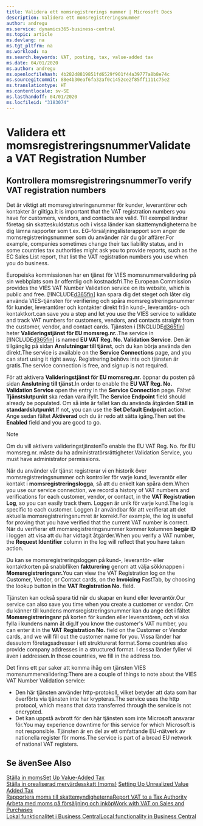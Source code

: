 ```yaml
---
title: Validera ett momsregistrerings nummer | Microsoft Docs
description: Validera ett momsregistreringsnummer
author: andregu
ms.service: dynamics365-business-central
ms.topic: article
ms.devlang: na
ms.tgt_pltfrm: na
ms.workload: na
ms.search.keywords: VAT, posting, tax, value-added tax
ms.date: 04/01/2020
ms.author: andregu
ms.openlocfilehash: 4b282d8819851fd6529f901f44a39777a8b8e74c
ms.sourcegitcommit: 88e4b30eaf6fa32af0c1452ce2f85ff1111c75e2
ms.translationtype: HT
ms.contentlocale: sv-SE
ms.lasthandoff: 04/01/2020
ms.locfileid: "3183074"
---
```

# <a name="validate-a-vat-registration-number"></a><span data-ttu-id="3fb7e-103">Validera ett momsregistreringsnummer</span><span class="sxs-lookup"><span data-stu-id="3fb7e-103">Validate a VAT Registration Number</span></span>

## <a name="to-verify-vat-registration-numbers"></a><span data-ttu-id="3fb7e-104">Kontrollera momsregistreringsnummer</span><span class="sxs-lookup"><span data-stu-id="3fb7e-104">To verify VAT registration numbers</span></span>
<span data-ttu-id="3fb7e-105">Det är viktigt att momsregistreringsnummer för kunder, leverantörer och kontakter är giltiga.</span><span class="sxs-lookup"><span data-stu-id="3fb7e-105">It is important that the VAT registration numbers you have for customers, vendors, and contacts are valid.</span></span> <span data-ttu-id="3fb7e-106">Till exempel ändrar företag sin skatteskuldstatus och i vissa länder kan skattemyndigheterna be dig lämna rapporter som t.ex. EG-försäljningslisterapport som anger de momsregistreringsnummer som du använder när du gör affärer.</span><span class="sxs-lookup"><span data-stu-id="3fb7e-106">For example, companies sometimes change their tax liability status, and in some countries tax authorities might ask you to provide reports, such as the EC Sales List report, that list the VAT registration numbers you use when you do business.</span></span>

<span data-ttu-id="3fb7e-107">Europeiska kommissionen har en tjänst för VIES momsnummervalidering på sin webbplats som är offentlig och kostnadsfri.</span><span class="sxs-lookup"><span data-stu-id="3fb7e-107">The European Commission provides the VIES VAT Number Validation service on its website, which is public and free.</span></span> [!INCLUDE[d365fin](includes/d365fin_md.md)] <span data-ttu-id="3fb7e-108">kan spara dig det steget och låter dig använda VIES-tjänsten för verifiering och spåra momsregistreringsnummer för kunder, leverantörer och kontakter direkt från kund-, leverantörs- och kontaktkort.</span><span class="sxs-lookup"><span data-stu-id="3fb7e-108">can save you a step and let you use the VIES service to validate and track VAT numbers for customers, vendors, and contacts straight from the customer, vendor, and contact cards.</span></span> <span data-ttu-id="3fb7e-109">Tjänsten i [!INCLUDE[d365fin](includes/d365fin_md.md)] heter **Valideringstjänst för EU momsreg.nr.**.</span><span class="sxs-lookup"><span data-stu-id="3fb7e-109">The service in [!INCLUDE[d365fin](includes/d365fin_md.md)] is named **EU VAT Reg. No. Validation Service**.</span></span> <span data-ttu-id="3fb7e-110">Den är tillgänglig på sidan **Anslutningar till tjänst**, och du kan börja använda den direkt.</span><span class="sxs-lookup"><span data-stu-id="3fb7e-110">The service is available on the **Service Connections** page, and you can start using it right away.</span></span> <span data-ttu-id="3fb7e-111">Registrering behövs inte och tjänsten är gratis.</span><span class="sxs-lookup"><span data-stu-id="3fb7e-111">The service connection is free, and signup is not required.</span></span>

<span data-ttu-id="3fb7e-112">För att aktivera **Valideringstjänst för EU momsreg.nr.** öppnar du posten på sidan **Anslutning till tjänst**.</span><span class="sxs-lookup"><span data-stu-id="3fb7e-112">In order to enable the **EU VAT Reg. No. Validation Service** open the entry in the **Service Connection** page.</span></span> <span data-ttu-id="3fb7e-113">Fältet **Tjänstslutpunkt** ska redan vara ifyllt.</span><span class="sxs-lookup"><span data-stu-id="3fb7e-113">The **Service Endpoint** field should already be populated.</span></span> <span data-ttu-id="3fb7e-114">Om så inte är fallet kan du använda åtgärden **Ställ in standardslutpunkt**.</span><span class="sxs-lookup"><span data-stu-id="3fb7e-114">If not, you can use the **Set Default Endpoint** action.</span></span> <span data-ttu-id="3fb7e-115">Ange sedan fältet **Aktiverad** och du är redo att sätta igång.</span><span class="sxs-lookup"><span data-stu-id="3fb7e-115">Then set the **Enabled** field and you are good to go.</span></span>

> [!Note]
> <span data-ttu-id="3fb7e-116">Om du vill aktivera valideringstjänsten</span><span class="sxs-lookup"><span data-stu-id="3fb7e-116">To enable the EU VAT Reg. No.</span></span> <span data-ttu-id="3fb7e-117">för EU momsreg.nr. måste du ha administratörsrättigheter.</span><span class="sxs-lookup"><span data-stu-id="3fb7e-117">Validation Service, you must have administrator permissions.</span></span>

<span data-ttu-id="3fb7e-118">När du använder vår tjänst registrerar vi en historik över momsregistreringsnummer och kontroller för varje kund, leverantör eller kontakt i **momsregistreringslogga**, så att du enkelt kan spåra dem.</span><span class="sxs-lookup"><span data-stu-id="3fb7e-118">When you use our service connection, we record a history of VAT numbers and verifications for each customer, vendor, or contact, in the **VAT Registration Log**, so you can easily track them.</span></span> <span data-ttu-id="3fb7e-119">Loggen är unik för varje kund.</span><span class="sxs-lookup"><span data-stu-id="3fb7e-119">The log is specific to each customer.</span></span> <span data-ttu-id="3fb7e-120">Loggen är användbar för att verifierat att det aktuella momsregistreringsnumret är korrekt.</span><span class="sxs-lookup"><span data-stu-id="3fb7e-120">For example, the log is useful for proving that you have verified that the current VAT number is correct.</span></span> <span data-ttu-id="3fb7e-121">När du verifierar ett momsregistreringsnummer kommer kolumnen **begär ID** i loggen att visa att du har vidtagit åtgärder.</span><span class="sxs-lookup"><span data-stu-id="3fb7e-121">When you verify a VAT number, the **Request Identifier** column in the log will reflect that you have taken action.</span></span>

<span data-ttu-id="3fb7e-122">Du kan se momsregistreringsloggen på kund-, leverantör- eller kontaktkorten på snabbfliken **fakturering** genom att välja sökknappen i **Momsregistreringsnr.**</span><span class="sxs-lookup"><span data-stu-id="3fb7e-122">You can view the VAT Registration log on the Customer, Vendor, or Contact cards, on the **Invoicing** FastTab, by choosing the lookup button in the **VAT Registration No.** field.</span></span>  

<span data-ttu-id="3fb7e-123">Tjänsten kan också spara tid när du skapar en kund eller leverantör.</span><span class="sxs-lookup"><span data-stu-id="3fb7e-123">Our service can also save you time when you create a customer or vendor.</span></span> <span data-ttu-id="3fb7e-124">Om du känner till kundens momsregistreringsnummer kan du ange det i fältet **Momsregistreringsnr** på korten för kunden eller leverantören, och vi ska fylla i kundens namn åt dig.</span><span class="sxs-lookup"><span data-stu-id="3fb7e-124">If you know the customer's VAT number, you can enter it in the **VAT Registration No.** field on the Customer or Vendor cards, and we will fill out the customer name for you.</span></span> <span data-ttu-id="3fb7e-125">Vissa länder har dessutom företagsadresser i ett strukturerat format.</span><span class="sxs-lookup"><span data-stu-id="3fb7e-125">Some countries also provide company addresses in a structured format.</span></span> <span data-ttu-id="3fb7e-126">I dessa länder fyller vi även i addressen.</span><span class="sxs-lookup"><span data-stu-id="3fb7e-126">In those countries, we fill in the address too.</span></span>  

<span data-ttu-id="3fb7e-127">Det finns ett par saker att komma ihåg om tjänsten VIES momsnummervalidering:</span><span class="sxs-lookup"><span data-stu-id="3fb7e-127">There are a couple of things to note about the VIES VAT Number Validation service:</span></span>

* <span data-ttu-id="3fb7e-128">Den här tjänsten använder http-protokoll, vilket betyder att data som har överförts via tjänsten inte har krypteras.</span><span class="sxs-lookup"><span data-stu-id="3fb7e-128">The service uses the http protocol, which means that data transferred through the service is not encrypted.</span></span>  
* <span data-ttu-id="3fb7e-129">Det kan uppstå avbrott för den här tjänsten som inte Microsoft ansvarar för.</span><span class="sxs-lookup"><span data-stu-id="3fb7e-129">You may experience downtime for this service for which Microsoft is not responsible.</span></span> <span data-ttu-id="3fb7e-130">Tjänsten är en del av ett omfattande EU-nätverk av nationella register för moms.</span><span class="sxs-lookup"><span data-stu-id="3fb7e-130">The service is part of a broad EU network of national VAT registers.</span></span>

## <a name="see-also"></a><span data-ttu-id="3fb7e-131">Se även</span><span class="sxs-lookup"><span data-stu-id="3fb7e-131">See Also</span></span>  
[<span data-ttu-id="3fb7e-132">Ställa in moms</span><span class="sxs-lookup"><span data-stu-id="3fb7e-132">Set Up Value-Added Tax</span></span>](finance-setup-vat.md)  
<span data-ttu-id="3fb7e-133">[Ställa in orealiserad mervärdesskatt (moms)](finance-setup-unrealized-vat.md)    </span><span class="sxs-lookup"><span data-stu-id="3fb7e-133">[Setting Up Unrealized Value Added Tax](finance-setup-unrealized-vat.md)    </span></span>  
[<span data-ttu-id="3fb7e-134">Rapportera moms till skattemyndigheterna</span><span class="sxs-lookup"><span data-stu-id="3fb7e-134">Report VAT to a Tax Authority</span></span>](finance-how-report-vat.md)  
[<span data-ttu-id="3fb7e-135">Arbeta med moms på försäljning och inköp</span><span class="sxs-lookup"><span data-stu-id="3fb7e-135">Work with VAT on Sales and Purchases</span></span>](finance-work-with-vat.md)  
[<span data-ttu-id="3fb7e-136">Lokal funktionalitet i Business Central</span><span class="sxs-lookup"><span data-stu-id="3fb7e-136">Local functionality in Business Central</span></span>](about-localization.md)
